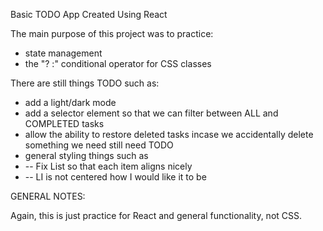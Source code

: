Basic TODO App Created Using React

The main purpose of this project was to practice:
* state management
* the "? :" conditional operator for CSS classes

There are still things TODO such as:
* add a light/dark mode
* add a selector element so that we can filter between ALL and COMPLETED tasks
* allow the ability to restore deleted tasks incase we accidentally delete something we need still need TODO
* general styling things such as
*   -- Fix List so that each item aligns nicely
*   -- LI is not centered how I would like it to be




GENERAL NOTES:

Again, this is just practice for React and general functionality, not CSS.
